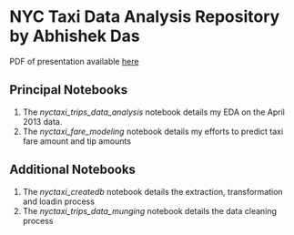 # NYC Taxi Data Analysis Repository by Abhishek Das

PDF of presentation available [here](https://github.com/factorwonk/factorwonk.github.io/blob/master/ADasTaxiNYC.pdf)

## Principal Notebooks

1. The *nyctaxi_trips_data_analysis* notebook details my EDA on the April 2013 data.
2. The *nyctaxi_fare_modeling* notebook details my efforts to predict taxi fare amount and tip amounts

## Additional Notebooks

1. The *nyctaxi_createdb* notebook details the extraction, transformation and loadin process
2. The *nyctaxi_trips_data_munging* notebook details the data cleaning process
